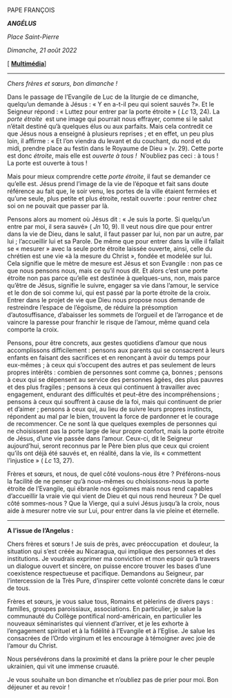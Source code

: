 PAPE FRANÇOIS

***ANGÉLUS***

*Place Saint-Pierre*

*Dimanche, 21 août 2022*

[ **[Multimédia](http://w2.vatican.va/content/francesco/fr/events/event.dir.html/content/vaticanevents/fr/2022/8/21/angelus.html)**]

____________________________

*Chers frères et sœurs, bon dimanche !*

Dans le passage de l’Evangile de Luc de la liturgie de ce dimanche, quelqu’un demande à Jésus : « Y en a-t-il peu qui soient sauvés ?». Et le Seigneur répond : « Luttez pour entrer par la porte étroite » ( *Lc* 13, 24). La *porte étroite*  est une image qui pourrait nous effrayer, comme si le salut n’était destiné qu’à quelques élus ou aux parfaits. Mais cela contredit ce que Jésus nous a enseigné à plusieurs reprises ; et en effet, un peu plus loin, il affirme : « Et l’on viendra du levant et du couchant, du nord et du midi, prendre place au festin dans le Royaume de Dieu » (v. 29). Cette porte est donc *étroite*, mais elle est *ouverte à tous !*  N’oubliez pas ceci : à tous ! La porte est ouverte à tous !

Mais pour mieux comprendre cette *porte étroite*, il faut se demander ce qu’elle est. Jésus prend l’image de la vie de l’époque et fait sans doute référence au fait que, le soir venu, les portes de la ville étaient fermées et qu’une seule, plus petite et plus étroite, restait ouverte : pour rentrer chez soi on ne pouvait que passer par là.

Pensons alors au moment où Jésus dit : « Je suis la porte. Si quelqu’un entre par moi, il sera sauvé» ( *Jn* 10, 9). Il veut nous dire que pour entrer dans la vie de Dieu, dans le salut, il faut passer par lui, non par un autre, par lui ; l’accueillir lui et sa Parole. De même que pour entrer dans la ville il fallait se « mesurer » avec la seule porte étroite laissée ouverte, ainsi, celle du chrétien est une vie «à la mesure du Christ », fondée et modelée sur lui. Cela signifie que le mètre de mesure est Jésus et son Evangile : non pas ce que nous pensons nous, mais ce qu’il nous dit. Et alors c’est une porte étroite non pas parce qu’elle est destinée à quelques-uns, non, mais parce qu’être de Jésus, signifie le suivre, engager sa vie dans l’amour, le service et le don de soi comme lui, qui est passé par la porte étroite de la croix. Entrer dans le projet de vie que Dieu nous propose nous demande de restreindre l’espace de l’égoïsme, de réduire la présomption d’autosuffisance, d’abaisser les sommets de l’orgueil et de l’arrogance et de vaincre la paresse pour franchir le risque de l’amour, même quand cela comporte la croix.

Pensons, pour être concrets, aux gestes quotidiens d’amour que nous accomplissons difficilement : pensons aux parents qui se consacrent à leurs enfants en faisant des sacrifices et en renonçant à avoir du temps pour eux-mêmes ; à ceux qui s’occupent des autres et pas seulement de leurs propres intérêts : combien de personnes sont comme ça, bonnes ; pensons à ceux qui se dépensent au service des personnes âgées, des plus pauvres et des plus fragiles ; pensons à ceux qui continuent à travailler avec engagement, endurant des difficultés et peut-être des incompréhensions ; pensons à ceux qui souffrent à cause de la foi, mais qui continuent de prier et d’aimer ; pensons à ceux qui, au lieu de suivre leurs propres instincts, répondent au mal par le bien, trouvent la force de pardonner et le courage de recommencer. Ce ne sont là que quelques exemples de personnes qui ne choisissent pas la porte large de leur propre confort, mais la porte étroite de Jésus, d’une vie passée dans l’amour. Ceux-ci, dit le Seigneur aujourd’hui, seront reconnus par le Père bien plus que ceux qui croient qu’ils ont déjà été sauvés et, en réalité, dans la vie, ils « commettent l’injustice » ( *Lc* 13, 27).

Frères et sœurs, et nous, de quel côté voulons-nous être ? Préférons-nous la facilité de ne penser qu’à nous-mêmes ou choisissons-nous la porte étroite de l’Evangile, qui ébranle nos égoïsmes mais nous rend capables d’accueillir la vraie vie qui vient de Dieu et qui nous rend heureux ? De quel côté sommes-nous ? Que la Vierge, qui a suivi Jésus jusqu’à la croix, nous aide à mesurer notre vie sur Lui, pour entrer dans la vie pleine et éternelle.

___________________________________________________

**A l’issue de l’Angelus :**

Chers frères et sœurs ! Je suis de près, avec préoccupation  et douleur, la situation qui s’est créée au Nicaragua, qui implique des personnes et des institutions. Je voudrais exprimer ma conviction et mon espoir qu’à travers un dialogue ouvert et sincère, on puisse encore trouver les bases d’une coexistence respectueuse et pacifique. Demandons au Seigneur, par l’intercession de la Très Pure, d’inspirer cette volonté concrète dans le cœur de tous.

Frères et sœurs, je vous salue tous, Romains et pèlerins de divers pays : familles, groupes paroissiaux, associations. En particulier, je salue la communauté du Collège pontifical nord-américain, en particulier les nouveaux séminaristes qui viennent d’arriver, et je les exhorte à l’engagement spirituel et à la fidélité à l’Evangile et à l’Eglise. Je salue les consacrées de l’Ordo virginum et les encourage à témoigner avec joie de l’amour du Christ.

Nous persévérons dans la proximité et dans la prière pour le cher peuple ukrainien, qui vit une immense cruauté.

Je vous souhaite un bon dimanche et n’oubliez pas de prier pour moi. Bon déjeuner et au revoir !